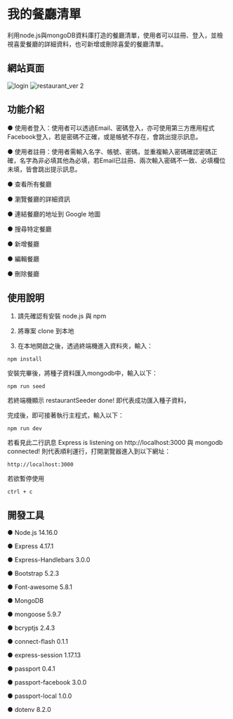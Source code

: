# 我的餐廳清單
利用node.js與mongoDB資料庫打造的餐廳清單，使用者可以註冊、登入，並檢視喜愛餐廳的詳細資料，也可新增或刪除喜愛的餐廳清單。

## 網站頁面
![login](https://user-images.githubusercontent.com/118960946/218289821-f3bd573e-9d02-4b19-aa98-f4afa5cd22da.png)
![restaurant_ver 2](https://user-images.githubusercontent.com/118960946/209093789-ab2cfab0-af6f-412f-9209-181eaff7b5db.png)


## 功能介紹
● 使用者登入：使用者可以透過Email、密碼登入，亦可使用第三方應用程式Facebook登入，若是密碼不正確，或是帳號不存在，會跳出提示訊息。

● 使用者註冊：使用者需輸入名字、帳號、密碼，並重複輸入密碼確認密碼正確，名字為非必填其他為必填，若Email已註冊、兩次輸入密碼不一致、必填欄位未填，皆會跳出提示訊息。

● 查看所有餐廳

● 瀏覽餐廳的詳細資訊

● 連結餐廳的地址到 Google 地圖

● 搜尋特定餐廳

● 新增餐廳

● 編輯餐廳

● 刪除餐廳

## 使用說明
1. 請先確認有安裝 node.js 與 npm

2. 將專案 clone 到本地

3. 在本地開啟之後，透過終端機進入資料夾，輸入：
```
npm install
```
安裝完畢後，將種子資料匯入mongodb中，輸入以下：
```
npm run seed
```
若終端機顯示 restaurantSeeder done! 即代表成功匯入種子資料，

完成後，即可接著執行主程式，輸入以下：
```
npm run dev
```
若看見此二行訊息 Express is listening on http://localhost:3000 與 mongodb connected! 則代表順利運行，打開瀏覽器進入到以下網址：
```
http://localhost:3000
```
若欲暫停使用
```
ctrl + c
```

## 開發工具
● Node.js 14.16.0

● Express 4.17.1

● Express-Handlebars 3.0.0

● Bootstrap 5.2.3

● Font-awesome 5.8.1

● MongoDB

● mongoose 5.9.7

● bcryptjs 2.4.3

● connect-flash 0.1.1

● express-session 1.17.13

● passport 0.4.1

● passport-facebook 3.0.0

● passport-local 1.0.0

● dotenv 8.2.0
